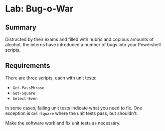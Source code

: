 # Lab: Bug-o-War

## Summary
Distracted by their exams and filled with hubris and copious amounts of alcohol, the interns have introduced a number
of bugs into your Powershell scripts.

## Requirements

There are three scripts, each with unit tests:
* `Get-PassPhrase`
* `Get-Square`
* `Select-Even`

In some cases, failing unit tests indicate what you need to fix. One exception is `Get-Square` where
the unit tests pass, but shouldn't.

Make the software work and fix unit tests as necessary.


